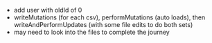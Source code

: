 - add user with oldId of 0
- writeMutations (for each csv), performMutations (auto loads), then writeAndPerformUpdates (with some file edits to do both sets)
- may need to look into the files to complete the journey

